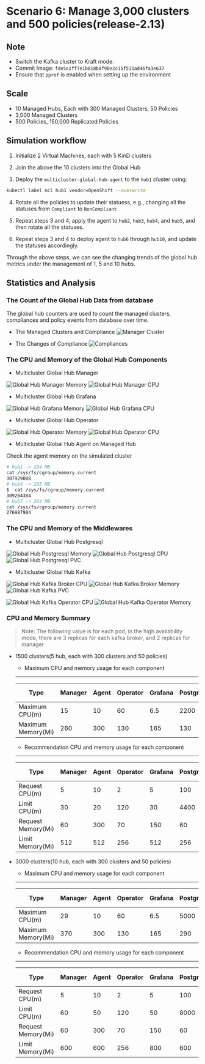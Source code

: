 # Scenario 6: Manage 3,000 clusters and 500 policies(release-2.13)

## Note

- Switch the Kafka cluster to Kraft mode.
- Commit Image:  `fde5a1ff7e1b818b8f90e2c15f511ad46fa3e637`
- Ensure that `pprof` is enabled when setting up the environment

## Scale

- 10 Managed Hubs, Each with 300 Managed Clusters, 50 Policies
- 3,000 Managed Clusters
- 500 Policies, 150,000 Replicated Policies

## Simulation workflow

1. Initialize 2 Virtual Machines, each with 5 KinD clusters

2. Join the above the 10 clusters into the Global Hub

3. Deploy the `multicluster-global-hub-agent` to the `hub1` cluster using:

  ```bash
  kubectl label mcl hub1 vendor=OpenShift --overwrite
  ```

4. Rotate all the policies to update their statuess, e.g., changing all the statuses from `Compliant` to `NonCompliant`

5. Repeat steps 3 and 4, apply the agent to `hub2`, `hub3`, `hub4`, and `hub5`, and then rotate all the statuses.

6. Repeat steps 3 and 4 to deploy agent to `hub6` through `hub10`, and update the statuses accordingly.

Through the above steps, we can see the changing trends of the global hub metrics under the management of 1, 5 and 10 hubs.

## Statistics and Analysis

### The Count of the Global Hub Data from database

The global hub counters are used to count the managed clusters, compliances and policy events from database over time. 

- The Managed Clusters and Compliance
![Manager Cluster](./images/6-count-initialization.png)

- The Changes of Compliance
![Compliances](./images/6-count-compliance.png)

### The CPU and Memory of the Global Hub Components

- Multicluster Global Hub Manager

![Global Hub Manager Memory](./images/6-manager-memory-usage.png)
![Global Hub Manager CPU](./images/6-manager-cpu-usage.png)

- Multicluster Global Hub Grafana

![Global Hub Grafana Memory](./images/6-grafana-memory-usage.png)
![Global Hub Grafana CPU](./images/6-grafana-cpu-usage.png)

- Multicluster Global Hub Operator

![Global Hub Operator Memory](./images/6-global-hub-operator-memory-usage.png)
![Global Hub Operator CPU](./images/6-global-hub-operator-cpu-usage.png)

- Multicluster Global Hub Agent on Managed Hub

<!-- ![Global Hub Agent CPU](./images/2-agent-cpu-usage.png)
![Global Hub Agent Memory](./images/2-agent-memory-usage.png) -->

Check the agent memory on the simulated cluster

```bash
# hub1 -> 294 MB
cat /sys/fs/cgroup/memory.current
307929088
# hub4 -> 295 MB
$  cat /sys/fs/cgroup/memory.current
309264384
# hub7 -> 264 MB
cat /sys/fs/cgroup/memory.current
276987904
```

### The CPU and Memory of the Middlewares

- Multicluster Global Hub Postgresql

![Global Hub Postgresql Memory](./images/6-postgresql-memory-usage.png)
![Global Hub Postgresql CPU](./images/6-postgresql-cpu-usage.png)
![Global Hub Postgresql PVC](./images/6-postgresql-pvc-usage.png)

- Multicluster Global Hub Kafka

![Global Hub Kafka Broker CPU](./images/6-kafka-broker-cpu-usage.png)
![Global Hub Kafka Broker Memory](./images/6-kafka-broker-memory-usage.png)
![Global Hub Kafka PVC](./images/6-kafka-pvc-usage.png)

![Global Hub Kafka Operator CPU](./images/6-kafka-operator-cpu-usage.png)
![Global Hub Kafka Operator Memory](./images/6-kafka-operator-memory-usage.png)


### CPU and Memory Summary

> Note: The following value is for each pod, in the high availability mode, there are 3 replicas for each kafka broker, and 2 replicas for manager
  

- 1500 clusters(5 hub, each with 300 clusters and 50 policies)

  - Maximum CPU and memory usage for each component

  ---
  | Type               | Manager | Agent | Operator | Grafana | Postgresql | Kafka Broker |
  |---                 |---      |---    |---       |---      |---         |---           |
  | Maximum CPU(m)     | 15      | 10    | 60       | 6.5     | 2200       | 65           |
  | Maximum Memory(Mi) | 260     | 300   | 130      | 165     | 130        | 3.92   Gi    |

  - Recommendation CPU and memory usage for each component

  ---
  | Type               | Manager | Agent | Operator | Grafana | Postgresql | Kafka Broker |
  |---                 |---      |---    |---       |---      |---       |---           |
  | Request CPU(m)     | 5       | 10    | 2        | 5       | 100      | 20           |
  | Limit CPU(m)       | 30      | 20    | 120      | 30      | 4400     | 150          |
  | Request Memory(Mi) | 60      | 300   | 70       | 150     | 60       | 2   Gi       |
  | Limit Memory(Mi)   | 512     | 512   | 256      | 512     | 256      | 5   Gi       |

- 3000 clusters(10 hub, each with 300 clusters and 50 policies)

  - Maximum CPU and memory usage for each component

  ---
  | Type               | Manager | Agent | Operator | Grafana | Postgresql | Kafka Broker |
  |---                 |---      |---    |---       |---      |---         |---           |
  | Maximum CPU(m)     | 29      | 10    | 60       | 6.5     | 5000       | 65           |
  | Maximum Memory(Mi) | 370     | 300   | 130      | 165     | 290        | 4   Gi       |

  - Recommendation CPU and memory usage for each component

  ---
  | Type               | Manager | Agent | Operator | Grafana | Postgresql | Kafka Broker |
  |---                 |---      |---    |---       |---      |---       |---           |
  | Request CPU(m)     | 5       | 10    | 2        | 5       | 100      | 20           |
  | Limit CPU(m)       | 60      | 50    | 120      | 50      | 8000     | 168          |
  | Request Memory(Mi) | 60      | 300   | 70       | 150     | 60       | 2   Gi       |
  | Limit Memory(Mi)   | 600     | 600   | 256      | 800     | 600      | 6   Gi       |